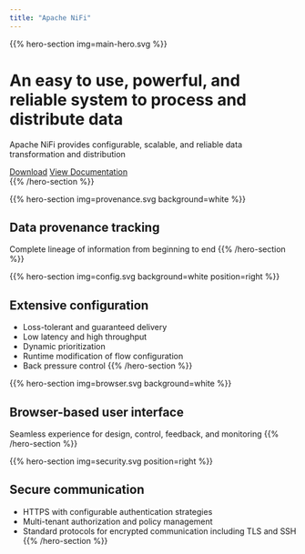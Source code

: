 ```yaml
---
title: "Apache NiFi"
---
```


{{% hero-section img=main-hero.svg %}}
# An **easy to use**, **powerful**, and **reliable** system to process and distribute data
Apache NiFi provides configurable, scalable, and reliable data transformation and distribution
<div class="download-links">
<a class="uk-button uk-button-primary uk-icon" href="/download/">Download</a>
<a class="uk-button uk-button-default uk-icon" href="/documentation/">View Documentation</a>
</div>
{{% /hero-section %}}

{{% hero-section img=provenance.svg background=white %}}
## Data provenance tracking
Complete lineage of information from beginning to end
{{% /hero-section %}}

{{% hero-section img=config.svg background=white position=right %}}
## Extensive configuration
- Loss-tolerant and guaranteed delivery
- Low latency and high throughput
- Dynamic prioritization
- Runtime modification of flow configuration
- Back pressure control
{{% /hero-section %}}

{{% hero-section img=browser.svg background=white %}}
## Browser-based user interface
Seamless experience for design, control, feedback, and monitoring
{{% /hero-section %}}

{{% hero-section img=security.svg position=right %}}
## Secure communication
- HTTPS with configurable authentication strategies
- Multi-tenant authorization and policy management
- Standard protocols for encrypted communication including TLS and SSH
{{% /hero-section %}}
